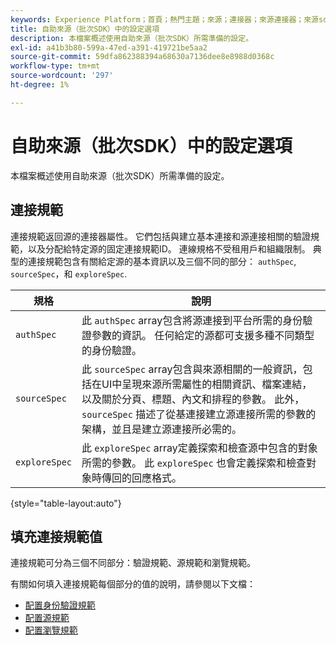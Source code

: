 ```yaml
---
keywords: Experience Platform；首頁；熱門主題；來源；連接器；來源連接器；來源sdk;sdk; SDK
title: 自助來源（批次SDK）中的設定選項
description: 本檔案概述使用自助來源（批次SDK）所需準備的設定。
exl-id: a41b3b80-599a-47ed-a391-419721be5aa2
source-git-commit: 59dfa862388394a68630a7136dee8e8988d0368c
workflow-type: tm+mt
source-wordcount: '297'
ht-degree: 1%

---
```


# 自助來源（批次SDK）中的設定選項

本檔案概述使用自助來源（批次SDK）所需準備的設定。

## 連接規範

連接規範返回源的連接器屬性。 它們包括與建立基本連接和源連接相關的驗證規範，以及分配給特定源的固定連接規範ID。 連線規格不受租用戶和組織限制。 典型的連接規範包含有關給定源的基本資訊以及三個不同的部分： `authSpec`, `sourceSpec`，和 `exploreSpec`.

| 規格 | 說明 |
| --- | --- |
| `authSpec` | 此 `authSpec` array包含將源連接到平台所需的身份驗證參數的資訊。 任何給定的源都可支援多種不同類型的身份驗證。 |
| `sourceSpec` | 此 `sourceSpec` array包含與來源相關的一般資訊，包括在UI中呈現來源所需屬性的相關資訊、檔案連結，以及關於分頁、標題、內文和排程的參數。 此外， `sourceSpec` 描述了從基連接建立源連接所需的參數的架構，並且是建立源連接所必需的。 |
| `exploreSpec` | 此 `exploreSpec` array定義探索和檢查源中包含的對象所需的參數。 此 `exploreSpec` 也會定義探索和檢查對象時傳回的回應格式。 |

{style=&quot;table-layout:auto&quot;}

## 填充連接規範值

連接規範可分為三個不同部分：驗證規範、源規範和瀏覽規範。

有關如何填入連接規範每個部分的值的說明，請參閱以下文檔：

* [配置身份驗證規範](./authspec.md)
* [配置源規範](./sourcespec.md)
* [配置瀏覽規範](./explorespec.md)

